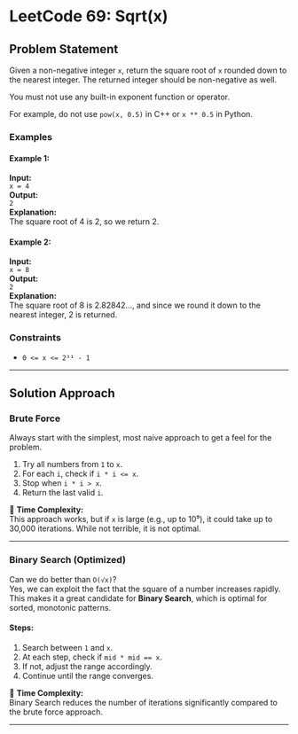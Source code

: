 # LeetCode 69: Sqrt(x)

## Problem Statement

Given a non-negative integer `x`, return the square root of `x` rounded down to the nearest integer. The returned integer should be non-negative as well.

You must not use any built-in exponent function or operator.

For example, do not use `pow(x, 0.5)` in C++ or `x ** 0.5` in Python.

### Examples

#### Example 1:
**Input:**  
`x = 4`  
**Output:**  
`2`  
**Explanation:**  
The square root of 4 is 2, so we return 2.

#### Example 2:
**Input:**  
`x = 8`  
**Output:**  
`2`  
**Explanation:**  
The square root of 8 is 2.82842..., and since we round it down to the nearest integer, 2 is returned.

### Constraints

- `0 <= x <= 2³¹ - 1`

---

## Solution Approach

### Brute Force

Always start with the simplest, most naive approach to get a feel for the problem.

1. Try all numbers from `1` to `x`.
2. For each `i`, check if `i * i <= x`.
3. Stop when `i * i > x`.
4. Return the last valid `i`.

🔎 **Time Complexity:**  
This approach works, but if `x` is large (e.g., up to 10⁹), it could take up to 30,000 iterations. While not terrible, it is not optimal.

---

### Binary Search (Optimized)

Can we do better than `O(√x)`?  
Yes, we can exploit the fact that the square of a number increases rapidly. This makes it a great candidate for **Binary Search**, which is optimal for sorted, monotonic patterns.

#### Steps:
1. Search between `1` and `x`.
2. At each step, check if `mid * mid == x`.
3. If not, adjust the range accordingly.
4. Continue until the range converges.

🔎 **Time Complexity:**  
Binary Search reduces the number of iterations significantly compared to the brute force approach.

---